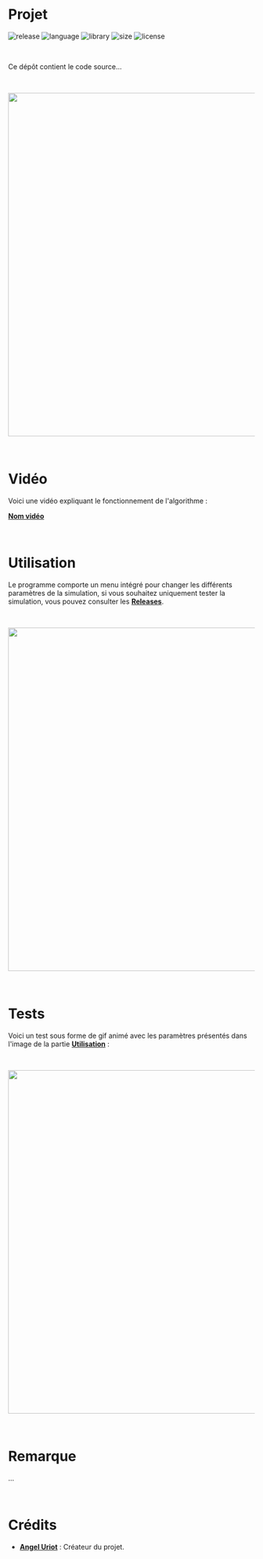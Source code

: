 # Projet

![release](https://img.shields.io/badge/release-v1.0-blueviolet)
![language](https://img.shields.io/badge/language-C%2B%2B-0052cf)
![library](https://img.shields.io/badge/library-SFML-00cf2c)
![size](https://img.shields.io/badge/size-32%20Mo-f12222)
![license](https://img.shields.io/badge/license-CC--0-0bb9ec)

<br/>

Ce dépôt contient le code source...

<br/>

<p align="center">
	<img src="" width="700">
</p>

<br/>

# Vidéo

Voici une vidéo expliquant le fonctionnement de l'algorithme :

[**Nom vidéo**]()

<br/>

# Utilisation

Le programme comporte un menu intégré pour changer les différents paramètres de la simulation, si vous souhaitez uniquement tester la simulation, vous pouvez consulter les [**Releases**]().

<br/>

<p align="center">
	<img src="" width="700">
</p>

<br/>

# Tests

Voici un test sous forme de gif animé avec les paramètres présentés dans l'image de la partie [**Utilisation**](#utilisation) :

<br/>

<p align="center">
	<img src="" width="700">
</p>

<br/>

# Remarque

...

<br/>

# Crédits

* [**Angel Uriot**](https://github.com/angeluriot) : Créateur du projet.

